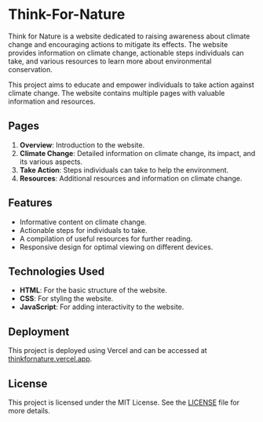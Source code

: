 # Think-For-Nature

Think for Nature is a website dedicated to raising awareness about climate change and encouraging actions to mitigate its effects. The website provides information on climate change, actionable steps individuals can take, and various resources to learn more about environmental conservation.

This project aims to educate and empower individuals to take action against climate change. The website contains multiple pages with valuable information and resources.

## Pages

1. **Overview**: Introduction to the website.
2. **Climate Change**: Detailed information on climate change, its impact, and its various aspects.
3. **Take Action**: Steps individuals can take to help the environment.
4. **Resources**: Additional resources and information on climate change.

## Features

- Informative content on climate change.
- Actionable steps for individuals to take.
- A compilation of useful resources for further reading.
- Responsive design for optimal viewing on different devices.

## Technologies Used

- **HTML**: For the basic structure of the website.
- **CSS**: For styling the website.
- **JavaScript**: For adding interactivity to the website.

## Deployment

This project is deployed using Vercel and can be accessed at [thinkfornature.vercel.app](https://thinkfornature.vercel.app).

## License
This project is licensed under the MIT License. See the [LICENSE](LICENSE) file for more details.

